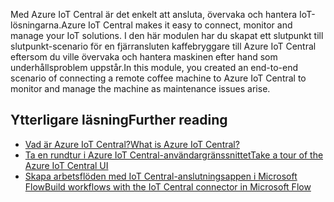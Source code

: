 <span data-ttu-id="7b683-101">Med Azure IoT Central är det enkelt att ansluta, övervaka och hantera IoT-lösningarna.</span><span class="sxs-lookup"><span data-stu-id="7b683-101">Azure IoT Central makes it easy to connect, monitor and manage your IoT solutions.</span></span> <span data-ttu-id="7b683-102">I den här modulen har du skapat ett slutpunkt till slutpunkt-scenario för en fjärransluten kaffebryggare till Azure IoT Central eftersom du ville övervaka och hantera maskinen efter hand som underhållsproblem uppstår.</span><span class="sxs-lookup"><span data-stu-id="7b683-102">In this module, you created an end-to-end scenario of connecting a remote coffee machine to Azure IoT Central to monitor and manage the machine as maintenance issues arise.</span></span>

## <a name="further-reading"></a><span data-ttu-id="7b683-103">Ytterligare läsning</span><span class="sxs-lookup"><span data-stu-id="7b683-103">Further reading</span></span>

- [<span data-ttu-id="7b683-104">Vad är Azure IoT Central?</span><span class="sxs-lookup"><span data-stu-id="7b683-104">What is Azure IoT Central?</span></span>](https://docs.microsoft.com/azure/iot-central/overview-iot-central)
- [<span data-ttu-id="7b683-105">Ta en rundtur i Azure IoT Central-användargränssnittet</span><span class="sxs-lookup"><span data-stu-id="7b683-105">Take a tour of the Azure IoT Central UI</span></span>](https://docs.microsoft.com/azure/iot-central/overview-iot-central-tour)
- [<span data-ttu-id="7b683-106">Skapa arbetsflöden med IoT Central-anslutningsappen i Microsoft Flow</span><span class="sxs-lookup"><span data-stu-id="7b683-106">Build workflows with the IoT Central connector in Microsoft Flow</span></span>](https://docs.microsoft.com/azure/iot-central/howto-add-microsoft-flow)